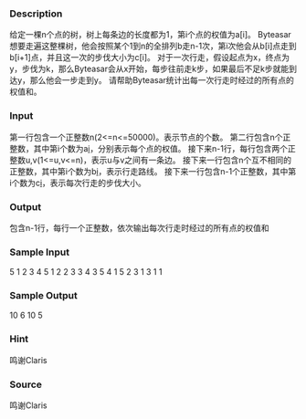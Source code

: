 
### Description
给定一棵n个点的树，树上每条边的长度都为1，第i个点的权值为a[i]。
Byteasar想要走遍这整棵树，他会按照某个1到n的全排列b走n-1次，第i次他会从b[i]点走到b[i+1]点，并且这一次的步伐大小为c[i]。
对于一次行走，假设起点为x，终点为y，步伐为k，那么Byteasar会从x开始，每步往前走k步，如果最后不足k步就能到达y，那么他会一步走到y。
请帮助Byteasar统计出每一次行走时经过的所有点的权值和。
### Input
第一行包含一个正整数n(2<=n<=50000)。表示节点的个数。
第二行包含n个正整数，其中第i个数为a[i](1<=a[i]<=10000)，分别表示每个点的权值。
接下来n-1行，每行包含两个正整数u,v(1<=u,v<=n)，表示u与v之间有一条边。
接下来一行包含n个互不相同的正整数，其中第i个数为b[i](1<=b[i]<=n)，表示行走路线。
接下来一行包含n-1个正整数，其中第i个数为c[i](1<=c[i]<n)，表示每次行走的步伐大小。
### Output
包含n-1行，每行一个正整数，依次输出每次行走时经过的所有点的权值和
### Sample Input
5
1 2 3 4 5
1 2
2 3
3 4
3 5
4 1 5 2 3
1 3 1 1
### Sample Output
10
6
10
5
### Hint
鸣谢Claris
### Source
鸣谢Claris